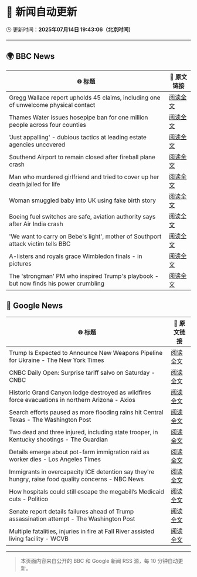 # 🧠 新闻自动更新

🕒 更新时间：**2025年07月14日 19:43:06（北京时间）**

---

## 🌍 BBC News

| 🌐 标题 | 🔗 原文链接 |
|--------|-------------|
| Gregg Wallace report upholds 45 claims, including one of unwelcome physical contact | [阅读全文](https://www.bbc.com/news/articles/c3endz88k2qo) |
| Thames Water issues hosepipe ban for one million people across four counties | [阅读全文](https://www.bbc.com/news/articles/cg4revv15qdo) |
| 'Just appalling' - dubious tactics at leading estate agencies uncovered | [阅读全文](https://www.bbc.com/news/articles/cvg81l57x53o) |
| Southend Airport to remain closed after fireball plane crash | [阅读全文](https://www.bbc.com/news/articles/c1jw71kjx14o) |
| Man who murdered girlfriend and tried to cover up her death jailed for life | [阅读全文](https://www.bbc.com/news/articles/cz7lgpxld24o) |
| Woman smuggled baby into UK using fake birth story | [阅读全文](https://www.bbc.com/news/articles/c98jl8jnz92o) |
| Boeing fuel switches are safe, aviation authority says after Air India crash | [阅读全文](https://www.bbc.com/news/articles/ce9xpgnx3vdo) |
| 'We want to carry on Bebe's light', mother of Southport attack victim tells BBC | [阅读全文](https://www.bbc.com/news/articles/cgrxpn5vw8yo) |
| A-listers and royals grace Wimbledon finals - in pictures | [阅读全文](https://www.bbc.com/news/articles/ce8zl55598qo) |
| The 'strongman' PM who inspired Trump's playbook - but now finds his power crumbling | [阅读全文](https://www.bbc.com/news/articles/cpd1j1x2l1lo) |

## 📰 Google News

| 🌐 标题 | 🔗 原文链接 |
|--------|-------------|
| Trump Is Expected to Announce New Weapons Pipeline for Ukraine - The New York Times | [阅读全文](https://news.google.com/rss/articles/CBMiigFBVV95cUxNNzRNeVlMWmJuejBGVjFfVUdBVVc1TTRaYTEzVXgwSXVSc0tlQTJzY0YwSWtxU0lEdlpVMElyczZReU4zaDFIV2JMOWZqdGxkWUNMb0JDYWJpZnY5bGVZSnFxZWhaTlFucnRBMHVabXVjWU9QWTZlM3FfejRucTJzOFdMeERnbUlTTHc?oc=5) |
| CNBC Daily Open: Surprise tariff salvo on Saturday - CNBC | [阅读全文](https://news.google.com/rss/articles/CBMijwFBVV95cUxQM0tjTXRwelVmWEcwWjVoZXduTkU0bXZaaXdpVFptSHNiVjBTd3VIcmNSREJWYm5hMjJpOWZXVENmRE9kVFFEUWdLeG1jbnBCak13bXQtR2JDb09VNDVOZmxua1RIQ1ZQWG1CaEU3NVVjdWxfcFY5R0tUVE82VnI1MGRJcWxES21ncXJwLW9FZ9IBlAFBVV95cUxPYTMybDVrVjRETmVOWG5pS0tKMWVFNzFHZzQ0d0pEcDdLSG1pQ2lLSE0yc0tXNFFDeHpiSGdpUDNUSDBNQjdzNmxCcXBaM2dUeHVkNkd0NFpMbGV0WWlhbUFYQTZhYjZ6V2FBQ3JZcjhCbmN1X0hHN1NRSXRnYkUtaTdabExZLTZzemhpTFltRzZsV0Nl?oc=5) |
| Historic Grand Canyon lodge destroyed as wildfires force evacuations in northern Arizona - Axios | [阅读全文](https://news.google.com/rss/articles/CBMikgFBVV95cUxNQV9EVGZkZ2VaRHZFQnJsUjJScW55RHlUenlXUlJwZTVReDV3UFNlNVJHV3RLZTB5aHRxN0hORndTeUlGaTRWeFByOWdCckZfb2tBZnhYMVQ5T09HanJ4TFpRZDhKbnRuVEF1d1RESFFDQV80eG1XVnZYUXZuMmZmbGl1Qll2UEFaN1BpZHN6NWhpUQ?oc=5) |
| Search efforts paused as more flooding rains hit Central Texas - The Washington Post | [阅读全文](https://news.google.com/rss/articles/CBMimgFBVV95cUxQNkVpNmEwYmxkaDBIZXFCaVpHWW82eWR5UTBJVDNrNDFfbkNfbDVtdHpCNzVfZ0ZTa2tDbE5VbUJLTktrRl9IM1dzbGVRcWtsa2c2MVBVTFFfakpWSVhLdHFfbEVFVGlHRXR1ekdLbXJqN0g0WDFCSmZoendiNF95QXhrVDRmUFRST2QxQVRTbU9USktWTno5bEpB?oc=5) |
| Two dead and three injured, including state trooper, in Kentucky shootings - The Guardian | [阅读全文](https://news.google.com/rss/articles/CBMigAFBVV95cUxQYTFOVl9EajFZaG9WZnF0OUZxZEVOelo3Slk3ZGdoMi1LQzFjMVBsQzBseDZhc195c3hySEJDXzc4SldkWFp4V25PNnhZS1cxT0FCNW9KRmVVTU1CQUFZS0hnUWJfUnp5eVBWNUk2Qy1QSk52YmllRTl6ZTFLQUJUXw?oc=5) |
| Details emerge about pot-farm immigration raid as worker dies - Los Angeles Times | [阅读全文](https://news.google.com/rss/articles/CBMiiwFBVV95cUxPMmFjRTFmdFdUcHdESTJQaHZRZzBSSVRTV3NXLWtITTh2TzM2WGMxdUVGU3d5bGNfWnk2eGdQUmxoZ29PNTVzaDhqNFNNOWdjbE95bmRueWxYUXpVMjlyQWpybGkyYnF1VVo3bHNfNUh1eU4yS21qMEVMcnFSQnZkTzFDMks1cFlRR0dn?oc=5) |
| Immigrants in overcapacity ICE detention say they're hungry, raise food quality concerns - NBC News | [阅读全文](https://news.google.com/rss/articles/CBMiugFBVV95cUxOUkxNZ0ZjN2NXVjVPNmhHQWl3c2ZoYnhUemR0VXBaTkI2REpvTkNKcmd6cFdtNkg2aU00TFpqVkJ3VHNQMDVud2taODhJSTZPUmtBLTNPRWhqaEN1V0FoLUVPU2VPMDRmWVh6UFVkckdjVHhDQ3F1WENaS3k3VVhiZ0xvblMyMXllSm5pcDFYa0ZsUWlxZzN5aE1FM051WXpYbFFlX3RTVW5jdnZXTVJ6Y1A0MUQ5U3k1bUHSAVZBVV95cUxPU1RrdUZ0NTYwQjFNTnhuaGxqSzU2d2lMNTROUW1Dcmd6dThrU291cGtmZnFGWHNLcDl1TjU5VTNaVmUxYWI3LTFvTHRsNzBLZjI0anZqdw?oc=5) |
| How hospitals could still escape the megabill’s Medicaid cuts - Politico | [阅读全文](https://news.google.com/rss/articles/CBMijwFBVV95cUxOMk1YVFo3ZmE5UnRKRjRUakNFaE0xRE1QRVUtVmJPaUZsaGc0bmR6TmZybUNTd0I3am5TM3BzYVlRcmZXT1NpZC0ycmRTR1ZZOEJQUGszN04wQ1Y4RVRJUzFIbDUyX01SN2xaWDRoNTk5clNPajRmTmZDX0Uzc0YzbFRxMnUxc3o0WFR1bWdJOA?oc=5) |
| Senate report details failures ahead of Trump assassination attempt - The Washington Post | [阅读全文](https://news.google.com/rss/articles/CBMiogFBVV95cUxOTVltRjhPdFpYblFkSTVkRzVWdklsbWcyZjQ1T25hYWgxRThCNk5fWEdUTWR4NEhMTEZLSm9JWWNXdExXMmxYR0MwV3B5eU9CTnpaV0c4UEFManlfcVhEU0pXSHZuRFRzc0t2QnpCSFFtUF9pdl84bGcyclVJUEJuZG5VQktiRWtlQmRrZ25xel82VWVxeUdXczR3WFYzcFViZFE?oc=5) |
| Multiple fatalities, injuries in fire at Fall River assisted living facility - WCVB | [阅读全文](https://news.google.com/rss/articles/CBMiswFBVV95cUxNVmttYkpEbTJsR3JVMnJnbHZsNlpxSXN4QVI2TDBObVUydjRYcUFkVG45ajZUb3J1UFhhRWUtclczRHNXVV9jQjRGdWVtcndKRXg3M1pxMjRpNmFENXhHR1lhZFlOWHl4cF91aWhRTW1pTTFpTjJvd1FhN3RTUi1nNFRPQ2o5UGhLS0F4Q2FKbFdycnI2ZXIwS0gzR2NjWjhTbkZtUS1LZlJVWWRMU0Y2LWlqTQ?oc=5) |

---
> 本页面内容来自公开的 BBC 和 Google 新闻 RSS 源，每 10 分钟自动更新。